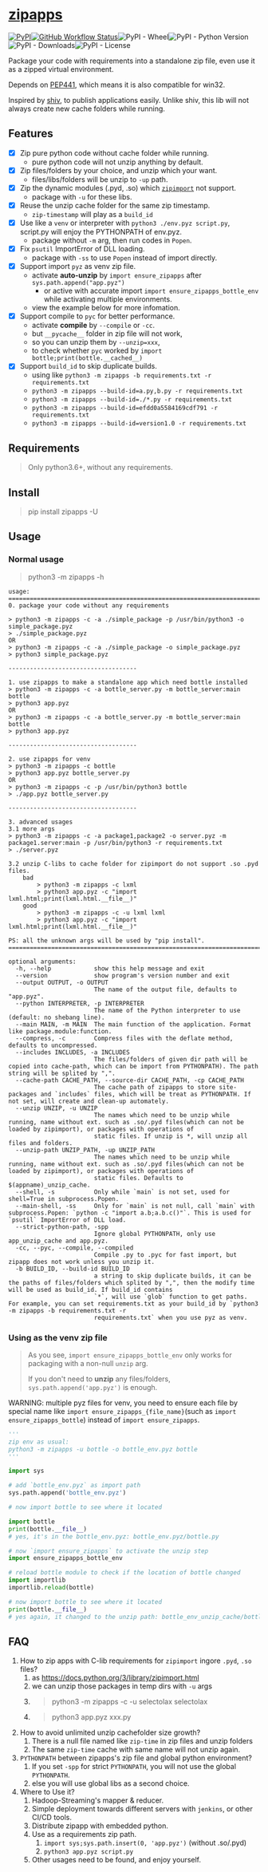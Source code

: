 # [zipapps](https://github.com/ClericPy/zipapps)
[![PyPI](https://img.shields.io/pypi/v/zipapps?style=plastic)](https://pypi.org/project/zipapps/)[![GitHub Workflow Status](https://img.shields.io/github/workflow/status/clericpy/zipapps/Python%20package?style=plastic)](https://github.com/ClericPy/zipapps/actions?query=workflow%3A%22Python+package%22)![PyPI - Wheel](https://img.shields.io/pypi/wheel/zipapps?style=plastic)![PyPI - Python Version](https://img.shields.io/pypi/pyversions/zipapps?style=plastic)![PyPI - Downloads](https://img.shields.io/pypi/dm/zipapps?style=plastic)![PyPI - License](https://img.shields.io/pypi/l/zipapps?style=plastic)

Package your code with requirements into a standalone zip file, even use it as a zipped virtual environment.

Depends on [PEP441](https://www.python.org/dev/peps/pep-0441/), which means it is also compatible for win32.

Inspired by [shiv](https://github.com/linkedin/shiv), to publish applications easily. Unlike shiv, this lib will not always create new cache folders while running.


## Features
- [x] Zip pure python code without cache folder while running.
  - pure python code will not unzip anything by default.
- [x] Zip files/folders by your choice, and unzip which your want.
  - files/libs/folders will be unzip to `-up` path.
- [x] Zip the dynamic modules (.pyd, .so) which [`zipimport`](https://docs.python.org/3/library/zipimport.html) not support.
  - package with `-u` for these libs.
- [x] Reuse the unzip cache folder for the same zip timestamp. 
  - `zip-timestamp` will play as a `build_id`
- [x] Use like a `venv` or interpreter with `python3 ./env.pyz script.py`, script.py will enjoy the PYTHONPATH of env.pyz.
  - package without `-m` arg, then run codes in `Popen`.
- [x] Fix `psutil` ImportError of DLL loading.
  - package with `-ss` to use `Popen` instead of import directly.
- [x] Support import `pyz` as venv zip file.
  - activate **auto-unzip** by `import ensure_zipapps` after `sys.path.append("app.pyz")`
    - or active with accurate import `import ensure_zipapps_bottle_env` while activating multiple environments.
  - view the example below for more infomation.
- [x] Support compile to `pyc` for better performance.
  - activate **compile** by `--compile` or `-cc`.
  - but `__pycache__` folder in zip file will not work,
  - so you can unzip them by `--unzip=xxx`,
  - to check whether `pyc` worked by `import bottle;print(bottle.__cached__)`
- [x] Support `build_id` to skip duplicate builds.
  - using like `python3 -m zipapps -b requirements.txt -r requirements.txt`
  - `python3 -m zipapps --build-id=a.py,b.py -r requirements.txt`
  - `python3 -m zipapps --build-id=./*.py -r requirements.txt`
  - `python3 -m zipapps --build-id=efdd0a5584169cdf791 -r requirements.txt`
  - `python3 -m zipapps --build-id=version1.0 -r requirements.txt`


## Requirements

> Only python3.6+, without any requirements.

## Install

> pip install zipapps -U

## Usage

### Normal usage

> python3 -m zipapps -h

```
usage:
===========================================================================
0. package your code without any requirements

> python3 -m zipapps -c -a ./simple_package -p /usr/bin/python3 -o simple_package.pyz
> ./simple_package.pyz
OR
> python3 -m zipapps -c -a ./simple_package -o simple_package.pyz
> python3 simple_package.pyz

------------------------------------

1. use zipapps to make a standalone app which need bottle installed
> python3 -m zipapps -c -a bottle_server.py -m bottle_server:main bottle
> python3 app.pyz
OR
> python3 -m zipapps -c -a bottle_server.py -m bottle_server:main bottle
> python3 app.pyz

------------------------------------

2. use zipapps for venv
> python3 -m zipapps -c bottle
> python3 app.pyz bottle_server.py
OR
> python3 -m zipapps -c -p /usr/bin/python3 bottle
> ./app.pyz bottle_server.py

------------------------------------

3. advanced usages
3.1 more args
> python3 -m zipapps -c -a package1,package2 -o server.pyz -m package1.server:main -p /usr/bin/python3 -r requirements.txt
> ./server.pyz

3.2 unzip C-libs to cache folder for zipimport do not support .so .pyd files.
    bad
        > python3 -m zipapps -c lxml
        > python3 app.pyz -c "import lxml.html;print(lxml.html.__file__)"
    good
        > python3 -m zipapps -c -u lxml lxml
        > python3 app.pyz -c "import lxml.html;print(lxml.html.__file__)"

PS: all the unknown args will be used by "pip install".
===========================================================================

optional arguments:
  -h, --help            show this help message and exit
  --version             show program's version number and exit
  --output OUTPUT, -o OUTPUT
                        The name of the output file, defaults to "app.pyz".
  --python INTERPRETER, -p INTERPRETER
                        The name of the Python interpreter to use (default: no shebang line).
  --main MAIN, -m MAIN  The main function of the application. Format like package.module:function.
  --compress, -c        Compress files with the deflate method, defaults to uncompressed.
  --includes INCLUDES, -a INCLUDES
                        The files/folders of given dir path will be copied into cache-path, which can be import from PYTHONPATH). The path string will be splited by ",".
  --cache-path CACHE_PATH, --source-dir CACHE_PATH, -cp CACHE_PATH
                        The cache path of zipapps to store site-packages and `includes` files, which will be treat as PYTHONPATH. If not set, will create and clean-up automately.
  --unzip UNZIP, -u UNZIP
                        The names which need to be unzip while running, name without ext. such as .so/.pyd files(which can not be loaded by zipimport), or packages with operations of
                        static files. If unzip is *, will unzip all files and folders.
  --unzip-path UNZIP_PATH, -up UNZIP_PATH
                        The names which need to be unzip while running, name without ext. such as .so/.pyd files(which can not be loaded by zipimport), or packages with operations of
                        static files. Defaults to $(appname)_unzip_cache.
  --shell, -s           Only while `main` is not set, used for shell=True in subprocess.Popen.
  --main-shell, -ss     Only for `main` is not null, call `main` with subprocess.Popen: `python -c "import a.b;a.b.c()"`. This is used for `psutil` ImportError of DLL load.
  --strict-python-path, -spp
                        Ignore global PYTHONPATH, only use app_unzip_cache and app.pyz.
  -cc, --pyc, --compile, --compiled
                        Compile .py to .pyc for fast import, but zipapp does not work unless you unzip it.
  -b BUILD_ID, --build-id BUILD_ID
                        a string to skip duplicate builds, it can be the paths of files/folders which splited by ",", then the modify time will be used as build_id. If build_id contains
                        `*`, will use `glob` function to get paths. For example, you can set requirements.txt as your build_id by `python3 -m zipapps -b requirements.txt -r
                        requirements.txt` when you use pyz as venv.
```

### Using as the venv zip file

> As you see, `import ensure_zipapps_bottle_env` only works for packaging with a non-null `unzip` arg.
> 
> If you don't need to **unzip** any files/folders, `sys.path.append('app.pyz')` is enough.

WARNING: multiple pyz files for venv, you need to ensure each file by special name like `import ensure_zipapps_{file_name}`(such as `import ensure_zipapps_bottle`) instead of `import ensure_zipapps`.

```python
'''
zip env as usual:
python3 -m zipapps -u bottle -o bottle_env.pyz bottle
'''

import sys

# add `bottle_env.pyz` as import path
sys.path.append('bottle_env.pyz')

# now import bottle to see where it located

import bottle
print(bottle.__file__)
# yes, it's in the bottle_env.pyz: bottle_env.pyz/bottle.py

# now `import ensure_zipapps` to activate the unzip step
import ensure_zipapps_bottle_env

# reload bottle module to check if the location of bottle changed
import importlib
importlib.reload(bottle)

# now import bottle to see where it located
print(bottle.__file__)
# yes again, it changed to the unzip path: bottle_env_unzip_cache/bottle.py
```


## FAQ

1. How to zip apps with C-lib requirements for `zipimport` ingore `.pyd`, `.so` files?
   1. as https://docs.python.org/3/library/zipimport.html
   2. we can unzip those packages in temp dirs with `-u` args
   3. > python3 -m zipapps -c -u selectolax selectolax
   4. > python3 app.pyz xxx.py
2. How to avoid  unlimited unzip cachefolder size growth?
   1. There is a null file named like `zip-time` in zip files and unzip folders
   2. The same `zip-time` cache with same name will not unzip again.
3. `PYTHONPATH` between zipapps's zip file and global python environment?
   1. If you set `-spp` for strict `PYTHONPATH`, you will not use the global `PYTHONPATH`.
   2. else you will use global libs as a second choice.
4. Where to Use it?
   1. Hadoop-Streaming's mapper & reducer.
   2. Simple deployment towards different servers with `jenkins`, or other CI/CD tools.
   3. Distribute zipapp with embedded python.
   4. Use as a requirements zip path.
      1. `import sys;sys.path.insert(0, 'app.pyz')` (without .so/.pyd)
      2. `python3 app.pyz script.py`
   5. Other usages need to be found, and enjoy yourself.
